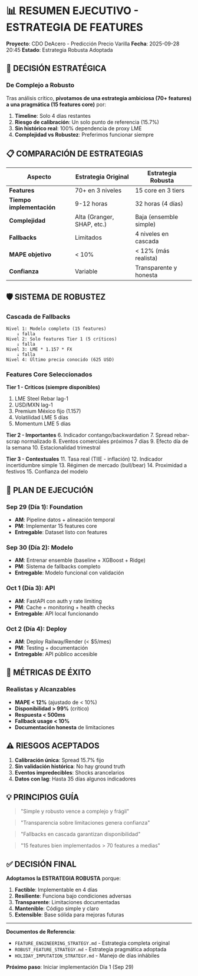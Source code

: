# 📊 RESUMEN EJECUTIVO - ESTRATEGIA DE FEATURES

**Proyecto**: CDO DeAcero - Predicción Precio Varilla
**Fecha**: 2025-09-28 20:45
**Estado**: Estrategia Robusta Adoptada

## 🎯 DECISIÓN ESTRATÉGICA

### De Complejo a Robusto
Tras análisis crítico, **pivotamos de una estrategia ambiciosa (70+ features) a una pragmática (15 features core)** por:

1. **Timeline**: Solo 4 días restantes
2. **Riesgo de calibración**: Un solo punto de referencia (15.7%)
3. **Sin histórico real**: 100% dependencia de proxy LME
4. **Complejidad vs Robustez**: Preferimos funcionar siempre

## 📋 COMPARACIÓN DE ESTRATEGIAS

| Aspecto | Estrategia Original | Estrategia Robusta |
|---------|-------------------|-------------------|
| **Features** | 70+ en 3 niveles | 15 core en 3 tiers |
| **Tiempo implementación** | 9-12 horas | 32 horas (4 días) |
| **Complejidad** | Alta (Granger, SHAP, etc.) | Baja (ensemble simple) |
| **Fallbacks** | Limitados | 4 niveles en cascada |
| **MAPE objetivo** | < 10% | < 12% (más realista) |
| **Confianza** | Variable | Transparente y honesta |

## 🛡️ SISTEMA DE ROBUSTEZ

### Cascada de Fallbacks
```
Nivel 1: Modelo completo (15 features)
    ↓ falla
Nivel 2: Solo features Tier 1 (5 críticos)
    ↓ falla  
Nivel 3: LME * 1.157 * FX
    ↓ falla
Nivel 4: Último precio conocido (625 USD)
```

### Features Core Seleccionados

**Tier 1 - Críticos (siempre disponibles)**
1. LME Steel Rebar lag-1
2. USD/MXN lag-1
3. Premium México fijo (1.157)
4. Volatilidad LME 5 días
5. Momentum LME 5 días

**Tier 2 - Importantes**
6. Indicador contango/backwardation
7. Spread rebar-scrap normalizado
8. Eventos comerciales próximos 7 días
9. Efecto día de la semana
10. Estacionalidad trimestral

**Tier 3 - Contextuales**
11. Tasa real (TIIE - inflación)
12. Indicador incertidumbre simple
13. Régimen de mercado (bull/bear)
14. Proximidad a festivos
15. Confianza del modelo

## 📅 PLAN DE EJECUCIÓN

### Sep 29 (Día 1): Foundation
- **AM**: Pipeline datos + alineación temporal
- **PM**: Implementar 15 features core
- **Entregable**: Dataset listo con features

### Sep 30 (Día 2): Modelo
- **AM**: Entrenar ensemble (baseline + XGBoost + Ridge)
- **PM**: Sistema de fallbacks completo
- **Entregable**: Modelo funcional con validación

### Oct 1 (Día 3): API
- **AM**: FastAPI con auth y rate limiting
- **PM**: Cache + monitoring + health checks
- **Entregable**: API local funcionando

### Oct 2 (Día 4): Deploy
- **AM**: Deploy Railway/Render (< $5/mes)
- **PM**: Testing + documentación
- **Entregable**: API público accesible

## 🎯 MÉTRICAS DE ÉXITO

### Realistas y Alcanzables
- **MAPE < 12%** (ajustado de < 10%)
- **Disponibilidad > 99%** (crítico)
- **Respuesta < 500ms** 
- **Fallback usage < 10%**
- **Documentación honesta** de limitaciones

## ⚠️ RIESGOS ACEPTADOS

1. **Calibración única**: Spread 15.7% fijo
2. **Sin validación histórica**: No hay ground truth
3. **Eventos impredecibles**: Shocks arancelarios
4. **Datos con lag**: Hasta 35 días algunos indicadores

## 💡 PRINCIPIOS GUÍA

> "Simple y robusto vence a complejo y frágil"

> "Transparencia sobre limitaciones genera confianza"

> "Fallbacks en cascada garantizan disponibilidad"

> "15 features bien implementados > 70 features a medias"

## ✅ DECISIÓN FINAL

**Adoptamos la ESTRATEGIA ROBUSTA** porque:

1. **Factible**: Implementable en 4 días
2. **Resiliente**: Funciona bajo condiciones adversas
3. **Transparente**: Limitaciones documentadas
4. **Mantenible**: Código simple y claro
5. **Extensible**: Base sólida para mejoras futuras

---

**Documentos de Referencia**:
- `FEATURE_ENGINEERING_STRATEGY.md` - Estrategia completa original
- `ROBUST_FEATURE_STRATEGY.md` - Estrategia pragmática adoptada
- `HOLIDAY_IMPUTATION_STRATEGY.md` - Manejo de días inhábiles

**Próximo paso**: Iniciar implementación Día 1 (Sep 29)
